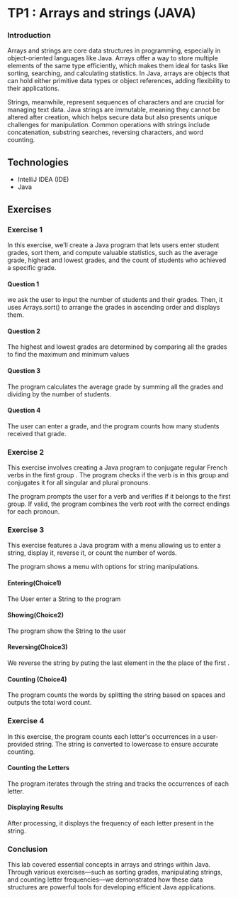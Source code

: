 # TP1 : Arrays and strings (JAVA)

### Introduction

Arrays and strings are core data structures in programming, especially in object-oriented languages like Java. Arrays offer a way to store multiple elements of the same type efficiently, which makes them ideal for tasks like sorting, searching, and calculating statistics. In Java, arrays are objects that can hold either primitive data types or object references, adding flexibility to their applications.

Strings, meanwhile, represent sequences of characters and are crucial for managing text data. Java strings are immutable, meaning they cannot be altered after creation, which helps secure data but also presents unique challenges for manipulation. Common operations with strings include concatenation, substring searches, reversing characters, and word counting.

 ## Technologies
 - IntelliJ IDEA (IDE)
 - Java

## Exercises

### Exercise 1
In this exercise, we’ll create a Java program that lets users enter student grades, sort them, and compute valuable statistics, such as the average grade, highest and lowest grades, and the count of students who achieved a specific grade.

#### Question 1
we ask the user to input the number of students and their grades. Then, it uses Arrays.sort() to arrange the grades in ascending order and displays them.

#### Question 2
The highest and lowest grades are determined by comparing all the grades to find the maximum and minimum values

#### Question 3
The program calculates the average grade by summing all the grades and dividing by the number of students.

#### Question 4
The user can enter a grade, and the program counts how many students received that grade.

### Exercise 2
This exercise involves creating a Java program to conjugate regular French verbs in the first group . The program checks if the verb is in this group and conjugates it for all singular and plural pronouns.

The program prompts the user for a verb and verifies if it belongs to the first group. If valid, the program combines the verb root with the correct endings for each pronoun.

### Exercise 3
This exercise features a Java program with a menu allowing us to enter a string, display it, reverse it, or count the number of words.

The program shows a menu with options for string manipulations.

#### Entering(Choice1)
The User enter a String to the program

#### Showing(Choice2)
The program show the String to the user

#### Reversing(Choice3)
We reverse the string by puting the last element in the the place of the first  .

#### Counting (Choice4)
The program counts the words by splitting the string based on spaces and outputs the total word count.

### Exercise 4
In this exercise, the program counts each letter's occurrences in a user-provided string. The string is converted to lowercase to ensure accurate counting.

#### Counting the Letters
The program iterates through the string and tracks the occurrences of each letter.

#### Displaying Results
After processing, it displays the frequency of each letter present in the string.

### Conclusion
This lab covered essential concepts in arrays and strings within Java. Through various exercises—such as sorting grades, manipulating strings, and counting letter frequencies—we demonstrated how these data structures are powerful tools for developing efficient Java applications.
